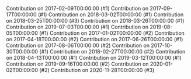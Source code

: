 Contribution on 2017-02-09T00:00:00 (#1)
Contribution on 2017-09-17T00:00:00 (#1)
Contribution on 2018-03-02T00:00:00 (#1)
Contribution on 2018-03-25T00:00:00 (#3)
Contribution on 2018-03-26T00:00:00 (#1)
Contribution on 2019-07-03T00:00:00 (#1)
Contribution on 2019-08-05T00:00:00 (#1)
Contribution on 2017-01-02T00:00:00 (#2)
Contribution on 2017-04-18T00:00:00 (#2)
Contribution on 2017-06-26T00:00:00 (#1)
Contribution on 2017-08-06T00:00:00 (#2)
Contribution on 2017-10-30T00:00:00 (#1)
Contribution on 2018-02-27T00:00:00 (#2)
Contribution on 2018-04-13T00:00:00 (#1)
Contribution on 2019-03-12T00:00:00 (#1)
Contribution on 2019-09-16T00:00:00 (#2)
Contribution on 2020-01-02T00:00:00 (#2)
Contribution on 2020-11-28T00:00:00 (#3)
